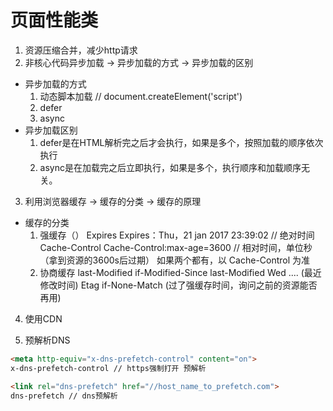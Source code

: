 # 页面性能类

1. 资源压缩合并，减少http请求
2. 非核心代码异步加载 -> 异步加载的方式 -> 异步加载的区别
  - 异步加载的方式
    1. 动态脚本加载 // document.createElement('script')
    2. defer
    3. async
  - 异步加载区别
    1. defer是在HTML解析完之后才会执行，如果是多个，按照加载的顺序依次执行
    2. async是在加载完之后立即执行，如果是多个，执行顺序和加载顺序无关。
3. 利用浏览器缓存 -> 缓存的分类 -> 缓存的原理
  - 缓存的分类
    1. 强缓存（）
      Expires Expires：Thu，21 jan 2017 23:39:02 // 绝对时间
      Cache-Control Cache-Control:max-age=3600 // 相对时间，单位秒（拿到资源的3600s后过期）
      如果两个都有，以 Cache-Control 为准
    2. 协商缓存
      last-Modified if-Modified-Since last-Modified Wed .... (最近修改时间)
      Etag if-None-Match (过了强缓存时间，询问之前的资源能否再用)
4. 使用CDN

5. 预解析DNS
```html
<meta http-equiv="x-dns-prefetch-control" content="on">
x-dns-prefetch-control // https强制打开 预解析

<link rel="dns-prefetch" href="//host_name_to_prefetch.com">
dns-prefetch // dns预解析
```
